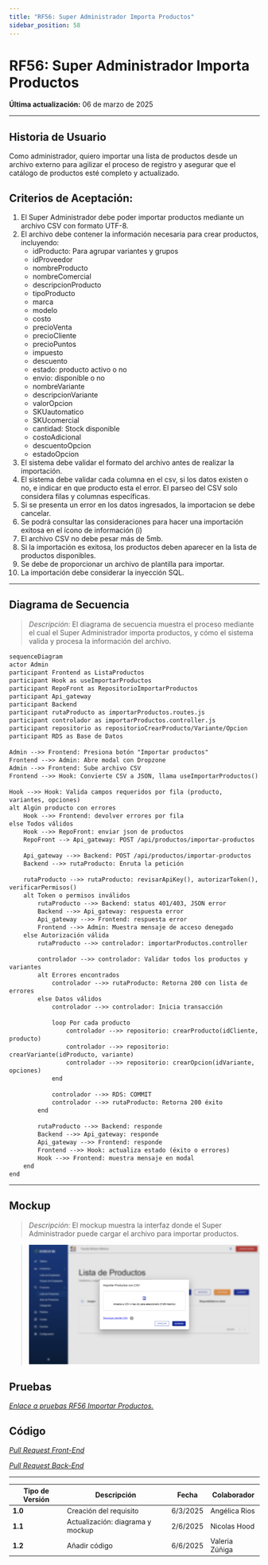 ```yaml
---
title: "RF56: Super Administrador Importa Productos"
sidebar_position: 58
---
```


# RF56: Super Administrador Importa Productos

**Última actualización:** 06 de marzo de 2025

---

## Historia de Usuario

Como administrador, quiero importar una lista de productos desde un archivo externo para agilizar el proceso de registro y asegurar que el catálogo de productos esté completo y actualizado.

## **Criterios de Aceptación:**

1. El Super Administrador debe poder importar productos mediante un archivo CSV con formato UTF-8.
2. El archivo debe contener la información necesaria para crear productos, incluyendo:
   - idProducto: Para agrupar variantes y grupos
   - idProveedor
   - nombreProducto
   - nombreComercial
   - descripcionProducto
   - tipoProducto
   - marca
   - modelo
   - costo
   - precioVenta
   - precioCliente
   - precioPuntos
   - impuesto
   - descuento
   - estado: producto activo o no
   - envio: disponible o no
   - nombreVariante
   - descripcionVariante
   - valorOpcion
   - SKUautomatico
   - SKUcomercial
   - cantidad: Stock disponible
   - costoAdicional
   - descuentoOpcion
   - estadoOpcion
3. El sistema debe validar el formato del archivo antes de realizar la importación.
4. El sistema debe validar cada columna en el csv, si los datos existen o no, e indicar en que producto esta el error. El parseo del CSV solo considera filas y columnas específicas.
5. Si se presenta un error en los datos ingresados, la importacion se debe cancelar.
6. Se podrá consultar las consideraciones para hacer una importación exitosa en el ícono de información (i)
7. El archivo CSV no debe pesar más de 5mb.
8. Si la importación es exitosa, los productos deben aparecer en la lista de productos disponibles.
9. Se debe de proporcionar un archivo de plantilla para importar.
10. La importación debe considerar la inyección SQL.

---

## **Diagrama de Secuencia**

> _Descripción_: El diagrama de secuencia muestra el proceso mediante el cual el Super Administrador importa productos, y cómo el sistema valida y procesa la información del archivo.

```mermaid
sequenceDiagram
actor Admin
participant Frontend as ListaProductos
participant Hook as useImportarProductos
participant RepoFront as RepositorioImportarProductos
participant Api_gateway
participant Backend
participant rutaProducto as importarProductos.routes.js
participant controlador as importarProductos.controller.js
participant repositorio as repositorioCrearProducto/Variante/Opcion
participant RDS as Base de Datos

Admin -->> Frontend: Presiona botón "Importar productos"
Frontend -->> Admin: Abre modal con Dropzone
Admin -->> Frontend: Sube archivo CSV
Frontend -->> Hook: Convierte CSV a JSON, llama useImportarProductos()

Hook -->> Hook: Valida campos requeridos por fila (producto, variantes, opciones)
alt Algún producto con errores
    Hook -->> Frontend: devolver errores por fila
else Todos válidos
    Hook -->> RepoFront: enviar json de productos
    RepoFront --> Api_gateway: POST /api/productos/importar-productos

    Api_gateway -->> Backend: POST /api/productos/importar-productos
    Backend -->> rutaProducto: Enruta la petición

    rutaProducto -->> rutaProducto: revisarApiKey(), autorizarToken(), verificarPermisos()
    alt Token o permisos inválidos
        rutaProducto -->> Backend: status 401/403, JSON error
        Backend -->> Api_gateway: respuesta error
        Api_gateway -->> Frontend: respuesta error
        Frontend -->> Admin: Muestra mensaje de acceso denegado
    else Autorización válida
        rutaProducto -->> controlador: importarProductos.controller

        controlador -->> controlador: Validar todos los productos y variantes
        alt Errores encontrados
            controlador -->> rutaProducto: Retorna 200 con lista de errores
        else Datos válidos
            controlador -->> controlador: Inicia transacción

            loop Por cada producto
                controlador -->> repositorio: crearProducto(idCliente, producto)
                controlador -->> repositorio: crearVariante(idProducto, variante)
                controlador -->> repositorio: crearOpcion(idVariante, opciones)
            end

            controlador -->> RDS: COMMIT
            controlador -->> rutaProducto: Retorna 200 éxito
        end

        rutaProducto -->> Backend: responde
        Backend -->> Api_gateway: responde
        Api_gateway -->> Frontend: responde
        Frontend -->> Hook: actualiza estado (éxito o errores)
        Hook -->> Frontend: muestra mensaje en modal
    end
end

```

---

## **Mockup**

> _Descripción_: El mockup muestra la interfaz donde el Super Administrador puede cargar el archivo para importar productos.

> ![Interfaz para Importar Productos](imagenes/importarProductos.png)

## **Pruebas**

_<u>[Enlace a pruebas RF56 Importar Productos.](https://docs.google.com/spreadsheets/d/1NLGwGrGA5PVOEzLaqxa8Ts1D_Ng3QzzqNKWJYUzxD-M/edit?gid=237108171#gid=237108171)</u>_

## **Código**

_<u>[Pull Request Front-End](https://github.com/CodeAnd-Co/Frontend-Text-Lines/pull/168)</u>_

_<u>[Pull Request Back-End](https://github.com/CodeAnd-Co/Backend-textiles/pull/124)</u>_

---

| **Tipo de Versión** | **Descripción**                  | **Fecha**  | **Colaborador**          |
| ------------------- | -------------------------------- | ---------- | ------------------------ |
| **1.0**             | Creación del requisito           | 6/3/2025   | Angélica Rios            |
| **1.1**             | Actualización: diagrama y mockup | 2/6/2025   | Nicolas Hood             |
| **1.2**             | Añadir código | 6/6/2025   | Valeria Zúñiga             |
